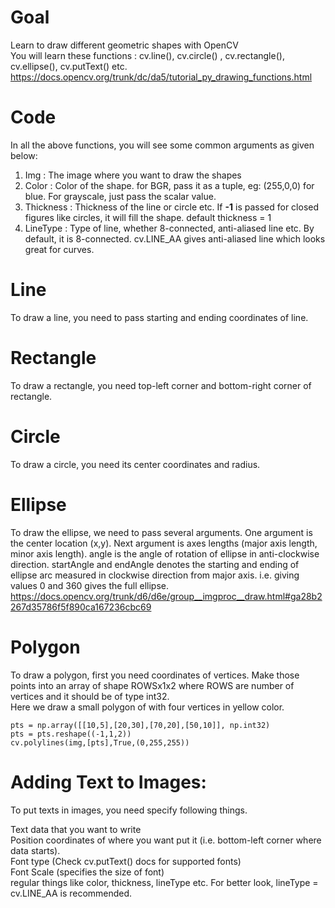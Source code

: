 # Goal    
Learn to draw different geometric shapes with OpenCV   
You will learn these functions : cv.line(), cv.circle() , cv.rectangle(), cv.ellipse(), cv.putText() etc.   
https://docs.opencv.org/trunk/dc/da5/tutorial_py_drawing_functions.html  


# Code
In all the above functions, you will see some common arguments as given below:  

1. Img : The image where you want to draw the shapes  
2. Color : Color of the shape. for BGR, pass it as a tuple, eg: (255,0,0) for blue. For grayscale, just pass the scalar value.  
3. Thickness : Thickness of the line or circle etc. If **-1** is passed for closed figures like circles, it will fill the shape. default thickness = 1  
4. LineType : Type of line, whether 8-connected, anti-aliased line etc. By default, it is 8-connected. cv.LINE_AA gives anti-aliased line which looks great for curves.  

# Line
To draw a line, you need to pass starting and ending coordinates of line.  

# Rectangle
To draw a rectangle, you need top-left corner and bottom-right corner of rectangle.   

# Circle
To draw a circle, you need its center coordinates and radius.   

# Ellipse
To draw the ellipse, we need to pass several arguments. One argument is the center location (x,y). Next argument is axes lengths (major axis length, minor axis length). angle is the angle of rotation of ellipse in anti-clockwise direction. startAngle and endAngle denotes the starting and ending of ellipse arc measured in clockwise direction from major axis. i.e. giving values 0 and 360 gives the full ellipse.   
https://docs.opencv.org/trunk/d6/d6e/group__imgproc__draw.html#ga28b2267d35786f5f890ca167236cbc69  

# Polygon  
To draw a polygon, first you need coordinates of vertices. Make those points into an array of shape ROWSx1x2 where ROWS are number of vertices and it should be of type int32.  
Here we draw a small polygon of with four vertices in yellow color.  

    pts = np.array([[10,5],[20,30],[70,20],[50,10]], np.int32)
    pts = pts.reshape((-1,1,2))
    cv.polylines(img,[pts],True,(0,255,255))

# Adding Text to Images:   
To put texts in images, you need specify following things.   

Text data that you want to write   
Position coordinates of where you want put it (i.e. bottom-left corner where data starts).      
Font type (Check cv.putText() docs for supported fonts)   
Font Scale (specifies the size of font)   
regular things like color, thickness, lineType etc. For better look, lineType = cv.LINE_AA is recommended.    

